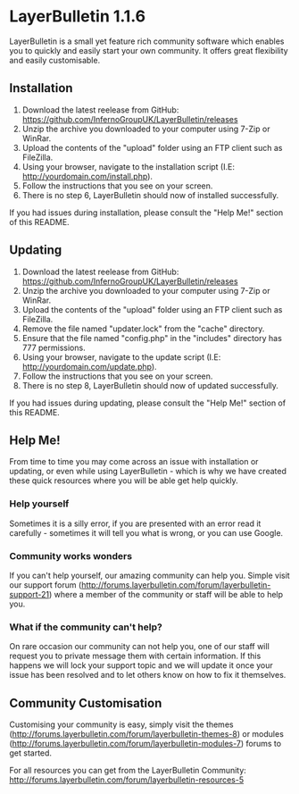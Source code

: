 # LayerBulletin 1.1.6
LayerBulletin is a small yet feature rich community software which enables you to quickly and easily start your own community. It offers great flexibility and easily customisable.
## Installation
1. Download the latest reelease from GitHub: https://github.com/InfernoGroupUK/LayerBulletin/releases
2. Unzip the archive you downloaded to your computer using 7-Zip or WinRar.
3. Upload the contents of the "upload" folder using an FTP client such as FileZilla.
4. Using your browser, navigate to the installation script (I.E: http://yourdomain.com/install.php).
5. Follow the instructions that you see on your screen.
6. There is no step 6, LayerBulletin should now of installed successfully.

If you had issues during installation, please consult the "Help Me!" section of this README.
## Updating
1. Download the latest reelease from GitHub: https://github.com/InfernoGroupUK/LayerBulletin/releases
2. Unzip the archive you downloaded to your computer using 7-Zip or WinRar.
3. Upload the contents of the "upload" folder using an FTP client such as FileZilla.
4. Remove the file named "updater.lock" from the "cache" directory.
5. Ensure that the file named "config.php" in the "includes" directory has 777 permissions.
6. Using your browser, navigate to the update script (I.E: http://yourdomain.com/update.php).
7. Follow the instructions that you see on your screen.
8. There is no step 8, LayerBulletin should now of updated successfully.

If you had issues during updating, please consult the "Help Me!" section of this README.
## Help Me!
From time to time you may come across an issue with installation or updating, or even while using LayerBulletin - which is why we have created these quick resources where you will be able get help quickly.
### Help yourself
Sometimes it is a silly error, if you are presented with an error read it carefully - sometimes it will tell you what is wrong, or you can use Google.
### Community works wonders
If you can't help yourself, our amazing community can help you. Simple visit our support forum (http://forums.layerbulletin.com/forum/layerbulletin-support-21) where a member of the community or staff will be able to help you.
### What if the community can't help?
On rare occasion our community can not help you, one of our staff will request you to private message them with certain information. If this happens we will lock your support topic and we will update it once your issue has been resolved and to let others know on how to fix it themselves.
## Community Customisation
Customising your community is easy, simply visit the themes (http://forums.layerbulletin.com/forum/layerbulletin-themes-8) or modules (http://forums.layerbulletin.com/forum/layerbulletin-modules-7) forums to get started.

For all resources you can get from the LayerBulletin Community: http://forums.layerbulletin.com/forum/layerbulletin-resources-5
